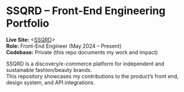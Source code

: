 # SSQRD – Front-End Engineering Portfolio

**Live Site:** <[SSQRD](https://www.ssqrd.co/)>  
**Role:** Front-End Engineer (May 2024 – Present)  
**Codebase:** Private (this repo documents my work and impact)

SSQRD is a discovery/e-commerce platform for independent and sustainable fashion/beauty brands.  
This repository showcases my contributions to the product’s front end, design system, and API integrations.
